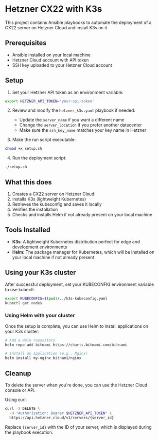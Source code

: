 # Hetzner CX22 with K3s

This project contains Ansible playbooks to automate the deployment of a CX22 server on Hetzner Cloud and install K3s on it.

## Prerequisites

- Ansible installed on your local machine
- Hetzner Cloud account with API token
- SSH key uploaded to your Hetzner Cloud account

## Setup

1. Set your Hetzner API token as an environment variable:

```bash
export HETZNER_API_TOKEN='your-api-token'
```

2. Review and modify the `hetzner_k3s.yaml` playbook if needed:
   - Update the `server_name` if you want a different name
   - Change the `server_location` if you prefer another datacenter
   - Make sure the `ssh_key_name` matches your key name in Hetzner

3. Make the run script executable:

```bash
chmod +x setup.sh
```

4. Run the deployment script:

```bash
./setup.sh
```

## What this does

1. Creates a CX22 server on Hetzner Cloud
2. Installs K3s (lightweight Kubernetes)
3. Retrieves the kubeconfig and saves it locally
4. Verifies the installation
5. Checks and installs Helm if not already present on your local machine

## Tools Installed

- **K3s**: A lightweight Kubernetes distribution perfect for edge and development environments
- **Helm**: The package manager for Kubernetes, which will be installed on your local machine if not already present

## Using your K3s cluster

After successful deployment, set your KUBECONFIG environment variable to use kubectl:

```bash
export KUBECONFIG=$(pwd)/../k3s-kubeconfig.yaml
kubectl get nodes
```

### Using Helm with your cluster

Once the setup is complete, you can use Helm to install applications on your K3s cluster:

```bash
# Add a Helm repository
helm repo add bitnami https://charts.bitnami.com/bitnami

# Install an application (e.g., Nginx)
helm install my-nginx bitnami/nginx
```

## Cleanup

To delete the server when you're done, you can use the Hetzner Cloud console or API.

Using curl:
```bash
curl -X DELETE \
  -H "Authorization: Bearer $HETZNER_API_TOKEN" \
  https://api.hetzner.cloud/v1/servers/{server_id}
```

Replace `{server_id}` with the ID of your server, which is displayed during the playbook execution.